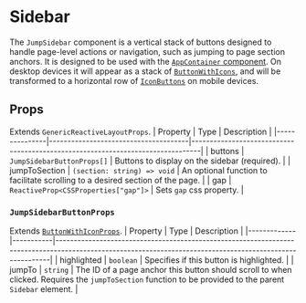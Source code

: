 # Sidebar
The `JumpSidebar` component is a vertical stack of buttons designed to handle page-level actions or navigation, such as jumping to page section anchors. It is designed to be used with the [`AppContainer` component](../layout/app-container.md). On desktop devices it will appear as a stack of [`ButtonWithIcons`](../../core/components/buttons/button-with-icon.md), and will be transformed to a horizontal row of [`IconButtons`](../../core/components/buttons/icon-button.md) on mobile devices.

## Props
Extends `GenericReactiveLayoutProps`.
| Property      | Type                                 | Description                                                                    |
|---------------|--------------------------------------|--------------------------------------------------------------------------------|
| buttons       | `JumpSidebarButtonProps[]`               | Buttons to display on the sidebar (required).                                  |
| jumpToSection | `(section: string) => void`          | An optional function to facilitate scrolling to a desired section of the page. |
| gap           | `ReactiveProp<CSSProperties["gap"]>` | Sets `gap` css property.                                                       |


### `JumpSidebarButtonProps`
Extends [`ButtonWithIconProps`](../../core/components/buttons/button-with-icon.md).
| Property    | Type      | Description                                                                                                                                              |
|-------------|-----------|----------------------------------------------------------------------------------------------------------------------------------------------------------|
| highlighted | `boolean` | Specifies if this button is highlighted.                                                                                                                 |
| jumpTo      | `string`  | The ID of a page anchor this button should scroll to when clicked. Requires the `jumpToSection` function to be provided to the parent `Sidebar` element. |